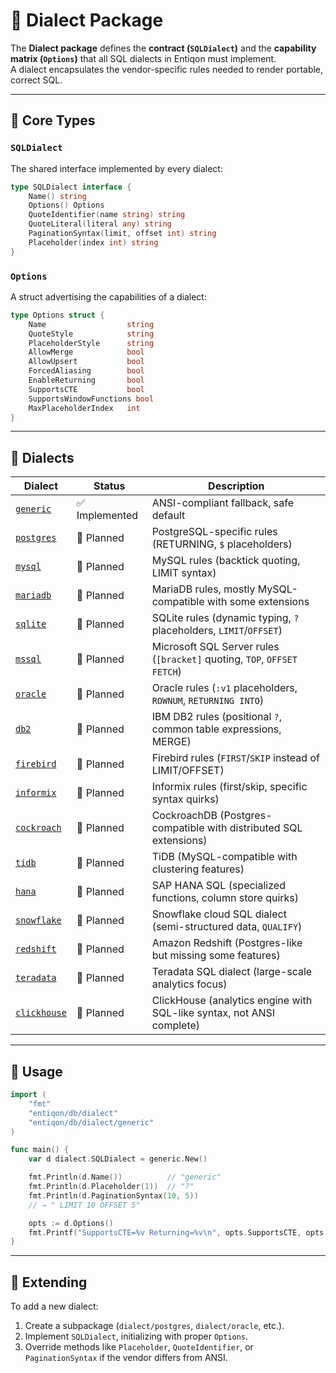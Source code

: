 # 🧩 Dialect Package

The **Dialect package** defines the **contract (`SQLDialect`)** and the **capability matrix (`Options`)** 
that all SQL dialects in Entiqon must implement.  
A dialect encapsulates the vendor-specific rules needed to render portable, correct SQL.

---

## 📜 Core Types

### `SQLDialect`

The shared interface implemented by every dialect:

```go
type SQLDialect interface {
    Name() string
    Options() Options
    QuoteIdentifier(name string) string
    QuoteLiteral(literal any) string
    PaginationSyntax(limit, offset int) string
    Placeholder(index int) string
}
```

### `Options`

A struct advertising the capabilities of a dialect:

```go
type Options struct {
    Name                  string
    QuoteStyle            string
    PlaceholderStyle      string
    AllowMerge            bool
    AllowUpsert           bool
    ForcedAliasing        bool
    EnableReturning       bool
    SupportsCTE           bool
    SupportsWindowFunctions bool
    MaxPlaceholderIndex   int
}
```

---

## 📂 Dialects

| Dialect       | Status       | Description                                                                 |
|---------------|--------------|-----------------------------------------------------------------------------|
| [`generic`](./generic)   | ✅ Implemented | ANSI-compliant fallback, safe default                                 |
| [`postgres`](./postgres) | 🚧 Planned     | PostgreSQL-specific rules (RETURNING, `$` placeholders)               |
| [`mysql`](./mysql)       | 🚧 Planned     | MySQL rules (backtick quoting, LIMIT syntax)                          |
| [`mariadb`](./mariadb)   | 🚧 Planned     | MariaDB rules, mostly MySQL-compatible with some extensions           |
| [`sqlite`](./sqlite)     | 🚧 Planned     | SQLite rules (dynamic typing, `?` placeholders, `LIMIT`/`OFFSET`)     |
| [`mssql`](./mssql)       | 🚧 Planned     | Microsoft SQL Server rules (`[bracket]` quoting, `TOP`, `OFFSET FETCH`)|
| [`oracle`](./oracle)     | 🚧 Planned     | Oracle rules (`:v1` placeholders, `ROWNUM`, `RETURNING INTO`)         |
| [`db2`](./db2)           | 🚧 Planned     | IBM DB2 rules (positional `?`, common table expressions, MERGE)       |
| [`firebird`](./firebird) | 🚧 Planned     | Firebird rules (`FIRST`/`SKIP` instead of LIMIT/OFFSET)               |
| [`informix`](./informix) | 🚧 Planned     | Informix rules (first/skip, specific syntax quirks)                   |
| [`cockroach`](./cockroach) | 🚧 Planned   | CockroachDB (Postgres-compatible with distributed SQL extensions)     |
| [`tidb`](./tidb)         | 🚧 Planned     | TiDB (MySQL-compatible with clustering features)                      |
| [`hana`](./hana)         | 🚧 Planned     | SAP HANA SQL (specialized functions, column store quirks)             |
| [`snowflake`](./snowflake) | 🚧 Planned   | Snowflake cloud SQL dialect (semi-structured data, `QUALIFY`)         |
| [`redshift`](./redshift) | 🚧 Planned     | Amazon Redshift (Postgres-like but missing some features)             |
| [`teradata`](./teradata) | 🚧 Planned     | Teradata SQL dialect (large-scale analytics focus)                    |
| [`clickhouse`](./clickhouse) | 🚧 Planned | ClickHouse (analytics engine with SQL-like syntax, not ANSI complete) |

---

## 🚀 Usage

```go
import (
    "fmt"
    "entiqon/db/dialect"
    "entiqon/db/dialect/generic"
)

func main() {
    var d dialect.SQLDialect = generic.New()

    fmt.Println(d.Name())          // "generic"
    fmt.Println(d.Placeholder(1))  // "?"
    fmt.Println(d.PaginationSyntax(10, 5)) 
    // → " LIMIT 10 OFFSET 5"

    opts := d.Options()
    fmt.Printf("SupportsCTE=%v Returning=%v\n", opts.SupportsCTE, opts.EnableReturning)
}
```

---

## 🧭 Extending

To add a new dialect:

1. Create a subpackage (`dialect/postgres`, `dialect/oracle`, etc.).  
2. Implement `SQLDialect`, initializing with proper `Options`.  
3. Override methods like `Placeholder`, `QuoteIdentifier`, or `PaginationSyntax` if the vendor differs from ANSI.  
